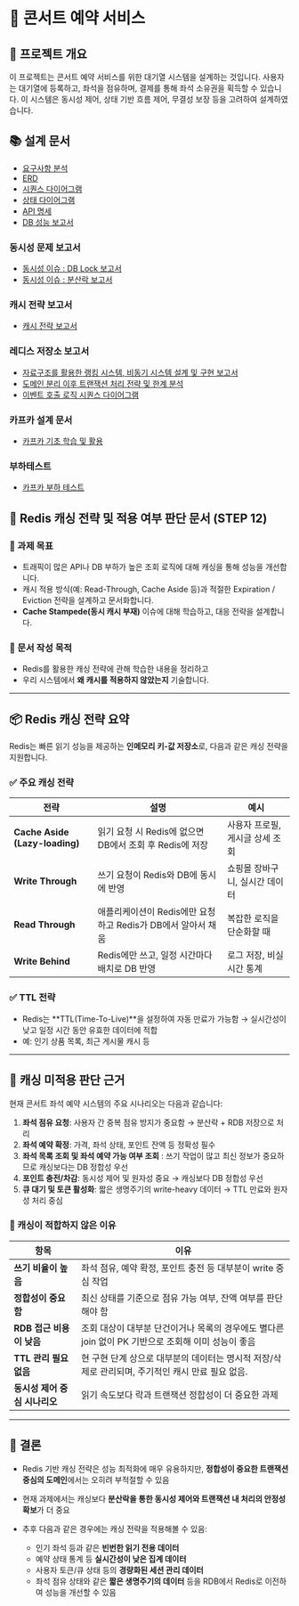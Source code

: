 # 🎤 콘서트 예약 서비스

## 📝 프로젝트 개요

이 프로젝트는 콘서트 예약 서비스를 위한 대기열 시스템을 설계하는 것입니다.
사용자는 대기열에 등록하고, 좌석을 점유하며, 결제를 통해 좌석 소유권을 획득할 수 있습니다.
이 시스템은 동시성 제어, 상태 기반 흐름 제어, 무결성 보장 등을 고려하여 설계하였습니다.

## 📚 설계 문서
- [요구사항 분석](1_requirements.md)
- [ERD](2_erd.md)
- [시퀀스 다이어그램](3_sequence_diagram.md)
- [상태 다이어그램](4_state_diagram.md)
- [API 명세](https://joyseohee.github.io/hhplus-concert-server)
- [DB 성능 보고서](5_db_report.md)
### 동시성 문제 보고서
- [동시성 이슈 : DB Lock 보고서](6_db_race_condition_report.md)
- [동시성 이슈 : 분산락 보고서](7_redis_distributed_lock_report.md)
### 캐시 전략 보고서
- [캐시 전략 보고서](8_redis_cash_report.md)
### 레디스 저장소 보고서
- [자료구조를 활용한 랭킹 시스템, 비동기 시스템 설계 및 구현 보고서](9_redis_datastructure.md)
- [도메인 분리 이후 트랜잭션 처리 전략 및 한계 분석](10_edd_transaction_doc.md)
- [이벤트 호출 로직 시퀀스 다이어그램](11_event_call_sequence_diagram.md)
### 카프카 설계 문서
- [카프카 기초 학습 및 활용](12_kafka.md)
### 부하테스트
- [카프카 부하 테스트](13_load_test.md)


## 📄 Redis 캐싱 전략 및 적용 여부 판단 문서 (STEP 12)

### 🎯 과제 목표
- 트래픽이 많은 API나 DB 부하가 높은 조회 로직에 대해 캐싱을 통해 성능을 개선합니다.
- 캐시 적용 방식(예: Read-Through, Cache Aside 등)과 적절한 Expiration / Eviction 전략을 설계하고 문서화합니다.
- **Cache Stampede(동시 캐시 부재)** 이슈에 대해 학습하고, 대응 전략을 설계합니다.

### 📢 문서 작성 목적
* Redis를 활용한 캐싱 전략에 관해 학습한 내용을 정리하고
* 우리 시스템에서 **왜 캐시를 적용하지 않았는지** 기술합니다.

---

## 📦 Redis 캐싱 전략 요약

Redis는 빠른 읽기 성능을 제공하는 **인메모리 키-값 저장소**로, 다음과 같은 캐싱 전략을 지원합니다.

### ✅ 주요 캐싱 전략

| 전략                             | 설명                                      | 예시                 |
| ------------------------------ | --------------------------------------- | ------------------ |
| **Cache Aside (Lazy-loading)** | 읽기 요청 시 Redis에 없으면 DB에서 조회 후 Redis에 저장  | 사용자 프로필, 게시글 상세 조회 |
| **Write Through**              | 쓰기 요청이 Redis와 DB에 동시에 반영                | 쇼핑몰 장바구니, 실시간 데이터  |
| **Read Through**               | 애플리케이션이 Redis에만 요청하고 Redis가 DB에서 알아서 채움 | 복잡한 로직을 단순화할 때     |
| **Write Behind**               | Redis에만 쓰고, 일정 시간마다 배치로 DB 반영           | 로그 저장, 비실시간 통계     |

### ✅ TTL 전략

* Redis는 \*\*TTL(Time-To-Live)\*\*을 설정하여 자동 만료가 가능함 → 실시간성이 낮고 일정 시간 동안 유효한 데이터에 적합
* 예: 인기 상품 목록, 최근 게시물 캐시 등

---

## 🎯 캐싱 미적용 판단 근거

현재 콘서트 좌석 예약 시스템의 주요 시나리오는 다음과 같습니다:

1. **좌석 점유 요청**: 사용자 간 중복 점유 방지가 중요함 → 분산락 + RDB 저장으로 처리
2. **좌석 예약 확정**: 가격, 좌석 상태, 포인트 잔액 등 정확성 필수
3. **좌석 목록 조회 및 좌석 예약 가능 여부 조회** : 쓰기 작업이 많고 최신 정보가 중요하므로 캐싱보다는 DB 정합성 우선
4. **포인트 충전/차감**: 동시성 제어 및 원자성 중요 → 캐싱보다 DB 정합성 우선
5. **큐 대기 및 토큰 활성화**: 짧은 생명주기의 write-heavy 데이터 → TTL 만료와 원자성 처리 중심

### 📌 캐싱이 적합하지 않은 이유

| 항목                 | 이유                                                                         |
| ------------------ |----------------------------------------------------------------------------|
| **쓰기 비율이 높음**      | 좌석 점유, 예약 확정, 포인트 충전 등 대부분이 write 중심 작업                                    |
| **정합성이 중요함**       | 최신 상태를 기준으로 점유 가능 여부, 잔액 여부를 판단해야 함                                        |
| **RDB 접근 비용이 낮음**  | 조회 대상이 대부분 단건이거나 목록의 경우에도 별다른 join 없이 PK 기반으로 조회해 이미 성능이 좋음                |
| **TTL 관리 필요 없음**   | 현 구현 단계 상으로 대부분의 데이터는 명시적 저장/삭제로 관리되며, 주기적인 캐시 만료 필요 없음. |
| **동시성 제어 중심 시나리오** | 읽기 속도보다 락과 트랜잭션 정합성이 더 중요한 과제                                              |

---

## 🧠 결론

* Redis 기반 캐싱 전략은 성능 최적화에 매우 유용하지만, **정합성이 중요한 트랜잭션 중심의 도메인**에서는 오히려 부적절할 수 있음
* 현재 과제에서는 캐싱보다 **분산락을 통한 동시성 제어와 트랜잭션 내 처리의 안정성 확보**가 더 중요
* 추후 다음과 같은 경우에는 캐싱 전략을 적용해볼 수 있음:

    * 인기 좌석 등과 같은 **빈번한 읽기 전용 데이터**
    * 예약 상태 통계 등 **실시간성이 낮은 집계 데이터**
    * 사용자 토큰/큐 상태 등의 **경량화된 세션 관리 데이터**
    * 좌석 점유 상태와 같은 **짧은 생명주기의 데이터** 등을 RDB에서 Redis로 이전하여 성능을 개선할 수 있음